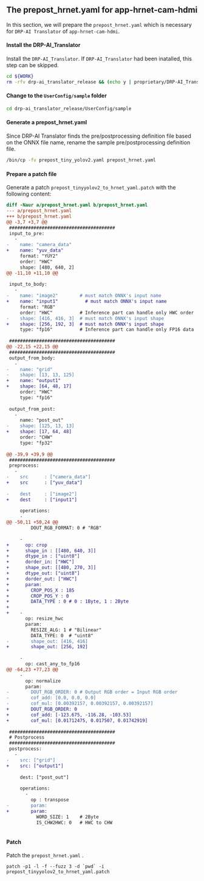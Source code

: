 ## The prepost_hrnet.yaml for app-hrnet-cam-hdmi

In this section, we will prepare the `prepost_hrnet.yaml` which is necessary for `DRP-AI Translator` of `app-hrnet-cam-hdmi`.

#### Install the DRP-AI_Translator

Install the `DRP-AI_Translator`. If `DRP-AI_Translator` had been inatalled, this step can be skipped. 

```bash
cd ${WORK}
rm -rfv drp-ai_translator_release && (echo y | proprietary/DRP-AI_Translator-v1.60-Linux-x86_64-Install)
```

#### Change to the `UserConfig/sample` folder

```bash
cd drp-ai_translator_release/UserConfig/sample
```

#### Generate a prepost_hrnet.yaml

Since DRP-AI Translator finds the pre/postprocessing definition file based on the ONNX file name, rename the sample pre/postprocessing definition file.

```bash
/bin/cp -fv prepost_tiny_yolov2.yaml prepost_hrnet.yaml
```

#### Prepare a patch file

Generate a patch `prepost_tinyyolov2_to_hrnet_yaml.patch` with the following content:

```patch
diff -Naur a/prepost_hrnet.yaml b/prepost_hrnet.yaml
--- a/prepost_hrnet.yaml
+++ b/prepost_hrnet.yaml
@@ -3,7 +3,7 @@
 #######################################
 input_to_pre:
   -
-    name: "camera_data"
+    name: "yuv_data"
     format: "YUY2"
     order: "HWC"
     shape: [480, 640, 2]
@@ -11,10 +11,10 @@
 
 input_to_body:
   -
-    name: "image2"        # must match ONNX's input name
+    name: "input1"          # must match ONNX's input name
     format: "RGB"
     order: "HWC"          # Inference part can handle only HWC order
-    shape: [416, 416, 3]  # must match ONNX's input shape
+    shape: [256, 192, 3]  # must match ONNX's input shape
     type: "fp16"          # Inference part can handle only FP16 data
 
 #######################################
@@ -22,15 +22,15 @@
 #######################################
 output_from_body:
   -
-    name: "grid"
-    shape: [13, 13, 125]
+    name: "output1"
+    shape: [64, 48, 17]
     order: "HWC"
     type: "fp16"
 
 output_from_post:
   -
     name: "post_out"
-    shape: [125, 13, 13]
+    shape: [17, 64, 48]
     order: "CHW"
     type: "fp32"
 
@@ -39,9 +39,9 @@
 #######################################
 preprocess:
   -
-    src      : ["camera_data"]
+    src      : ["yuv_data"]
 
-    dest     : ["image2"]
+    dest     : ["input1"]
 
     operations:
     -
@@ -50,11 +50,24 @@
         DOUT_RGB_FORMAT: 0 # "RGB"
 
     -
+      op: crop
+      shape_in : [[480, 640, 3]]
+      dtype_in : ["uint8"]
+      dorder_in: ["HWC"]
+      shape_out: [[480, 270, 3]]
+      dtype_out: ["uint8"]
+      dorder_out: ["HWC"]
+      param:
+        CROP_POS_X : 185
+        CROP_POS_Y : 0
+        DATA_TYPE : 0 # 0 : 1Byte, 1 : 2Byte
+
+    -
       op: resize_hwc
       param:
         RESIZE_ALG: 1 # "Bilinear"
         DATA_TYPE: 0  # "uint8"
-        shape_out: [416, 416]
+        shape_out: [256, 192]
 
     -
       op: cast_any_to_fp16
@@ -64,23 +77,23 @@
     -
       op: normalize
       param:
-        DOUT_RGB_ORDER: 0 # Output RGB order = Input RGB order
-        cof_add: [0.0, 0.0, 0.0]
-        cof_mul: [0.00392157, 0.00392157, 0.00392157]
+        DOUT_RGB_ORDER: 0
+        cof_add: [-123.675, -116.28, -103.53]
+        cof_mul: [0.01712475, 0.017507, 0.01742919]
 
 #######################################
 # Postprocess
 #######################################
 postprocess:
   -
-    src: ["grid"]
+    src: ["output1"]
 
     dest: ["post_out"]
 
     operations:
       -
         op : transpose
-        param: 
+        param:
           WORD_SIZE: 1    # 2Byte
           IS_CHW2HWC: 0   # HWC to CHW
 

```

#### Patch

Patch the `prepost_hrnet.yaml` . 

```
patch -p1 -l -f --fuzz 3 -d `pwd` -i prepost_tinyyolov2_to_hrnet_yaml.patch
```
